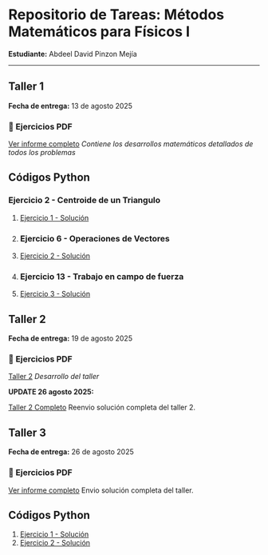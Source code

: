 # Repositorio de Tareas: Métodos Matemáticos para Físicos I

**Estudiante:** Abdeel David Pinzon Mejía  


---

## Taller 1
**Fecha de entrega:** 13 de agosto 2025 
### 📄 Ejercicios PDF
[Ver informe completo](DocPDF/taller_1_c3c.pdf) 
*Contiene los desarrollos matemáticos detallados de todos los problemas*

## Códigos Python

### Ejercicio 2 - Centroide de un Triangulo

1. [Ejercicio 1 - Solución](Codigos/problema_2_centroide_de_un_triangulo.py)
2. ### Ejercicio 6 - Operaciones de Vectores
2. [Ejercicio 2 - Solución](Codigos/problema_6_operaciones_vectoriales.py)
3. ### Ejercicio 13 - Trabajo en campo de fuerza
3. [Ejercicio 3 - Solución](Codigos/problema_13_trabajo.py)


## Taller 2 
**Fecha de entrega:** 19 de agosto 2025 

### 📄 Ejercicios PDF
[Taller 2](DocPDF/c3c_taller_2.pdf) 
*Desarrollo del taller*

**UPDATE 26 agosto 2025:** 

[Taller 2 Completo](DocPDF/taller_2_c3c.pdf)
Reenvio solución completa del taller 2.

## Taller 3 
**Fecha de entrega:** 26 de agosto 2025 

### 📄 Ejercicios PDF
[Ver informe completo](DocPDF/taller_3.pdf)
Envio solución completa del taller.

## Códigos Python
1. [Ejercicio 1 - Solución](Codigos/ejercicio_uno.py)
2. [Ejercicio 2 - Solución](Codigos/ejercicio_dos.py)